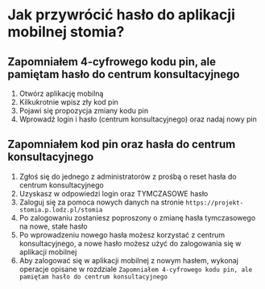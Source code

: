 # Jak przywrócić hasło do aplikacji mobilnej stomia?
## Zapomniałem 4-cyfrowego kodu pin, ale pamiętam hasło do centrum konsultacyjnego
1. Otwórz aplikację mobilną
2. Kilkukrotnie wpisz zły kod pin
3. Pojawi się propozycja zmiany kodu pin
4. Wprowadź login i hasło (centrum konsultacyjnego) oraz nadaj nowy pin


## Zapomniałem kod pin oraz hasła do centrum konsultacyjnego
1. Zgłoś się do jednego z administratorów z prośbą o reset hasła do centrum konsultacyjnego
2. Uzyskasz w odpowiedzi login oraz TYMCZASOWE hasło
3. Zaloguj się za pomoca nowych danych na stronie `https://projekt-stomia.p.lodz.pl/stomia`
4. Po zalogowaniu zostaniesz poproszony o zmianę hasła tymczasowego na nowe, stałe hasło
5. Po wprowadzeniu nowego hasła możesz korzystać z centrum konsultacyjnego, a nowe hasło możesz użyć do zalogowania się w aplikacji mobilnej
6. Aby zalogować się w aplikacji mobilnej z nowym hasłem, wykonaj operacje opisane w rozdziale `Zapomniałem 4-cyfrowego kodu pin, ale pamiętam hasło do centrum konsultacyjnego`
